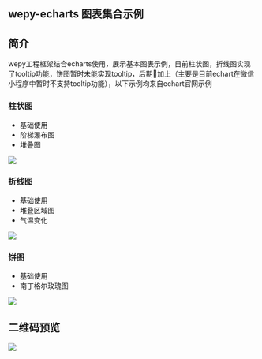 ## wepy-echarts 图表集合示例

## 简介

wepy工程框架结合echarts使用，展示基本图表示例，目前柱状图，折线图实现了tooltip功能，饼图暂时未能实现tooltip，后期加上（主要是目前echart在微信小程序中暂时不支持tooltip功能），以下示例均来自echart官网示例

### 柱状图

* 基础使用
* 阶梯瀑布图
* 堆叠图

<img src="https://github.com/wqzwh/wepy-echarts/blob/master/static/bar.gif?raw=true" style="max-width:100%;">


### 折线图

* 基础使用
* 堆叠区域图
* 气温变化

<img src="https://github.com/wqzwh/wepy-echarts/blob/master/static/line.gif?raw=true" style="max-width:100%;">


### 饼图

* 基础使用
* 南丁格尔玫瑰图

<img src="https://github.com/wqzwh/wepy-echarts/blob/master/static/pie.gif?raw=true" style="max-width:100%;">


## 二维码预览

<img src="https://github.com/wqzwh/wepy-echarts/blob/master/static/tpj.jpg?raw=true" style="max-width:100%;">


